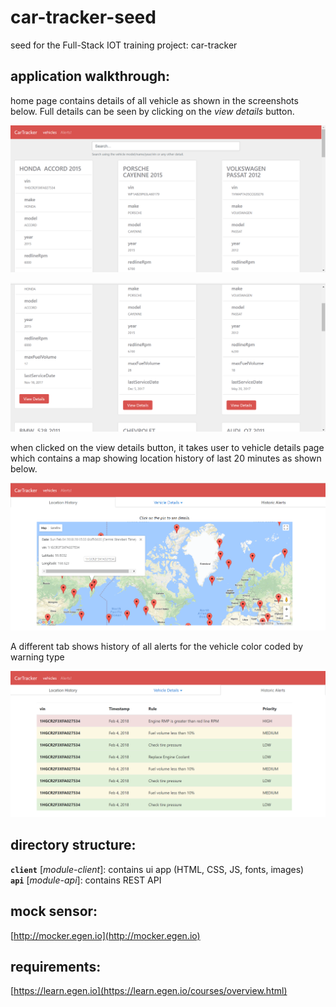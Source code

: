 # car-tracker-seed
seed for the Full-Stack IOT training project: car-tracker

## application walkthrough:
home page contains details of all vehicle as shown in the screenshots below. Full details can be seen by clicking on the *view details* button.

![Image of Yaktocat](client/App/Resources/screenshots/vehicle_details1.png "ss1")

![Image of Yaktocat](client/App/Resources/screenshots/vehicle_details2.png "ss2")

when clicked on the view details button, it takes user to vehicle details page which contains a map showing location history of last 20 minutes as shown below.

![Image of Yaktocat](client/App/Resources/screenshots/location_map.png "ss3")

A different tab shows history of all alerts for the vehicle color coded by warning type

![Image of Yaktocat](client/App/Resources/screenshots/alert_table.png "ss4")

## directory structure:

**`client`** [*module-client*]: contains ui app (HTML, CSS, JS, fonts, images)      
**`api`** [*module-api*]: contains REST API

## mock sensor: 
[http://mocker.egen.io](http://mocker.egen.io)

## requirements:
[https://learn.egen.io](https://learn.egen.io/courses/overview.html)
